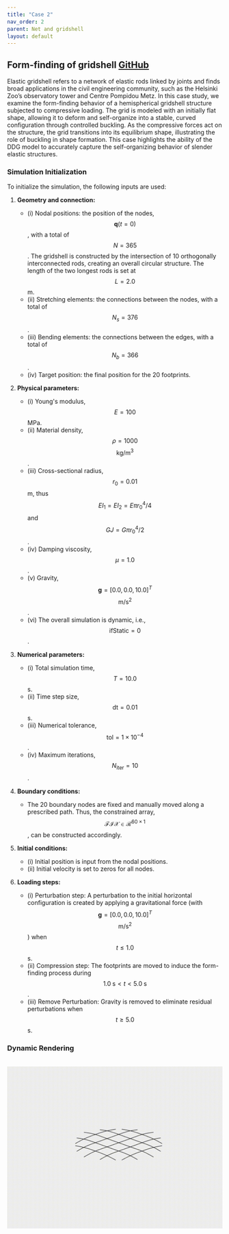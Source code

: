 ```yaml
---
title: "Case 2"
nav_order: 2
parent: Net and gridshell
layout: default
---
```


## Form-finding of gridshell [GitHub](https://github.com/weicheng-huang-mechanics/DDG_Tutorial/tree/main/rod_network/case_2)

Elastic gridshell refers to a network of elastic rods linked by joints and finds broad applications in the civil engineering community, such as the Helsinki Zoo’s observatory tower and Centre Pompidou Metz. In this case study, we examine the form-finding behavior of a hemispherical gridshell structure subjected to compressive loading. The grid is modeled with an initially flat shape, allowing it to deform and self-organize into a stable, curved configuration through controlled buckling. As the compressive forces act on the structure, the grid transitions into its equilibrium shape, illustrating the role of buckling in shape formation. This case highlights the ability of the DDG model to accurately capture the self-organizing behavior of slender elastic structures.

### Simulation Initialization

To initialize the simulation, the following inputs are used:

1. **Geometry and connection:**
   - (i) Nodal positions: the position of the nodes, $$\mathbf{q}(t=0)$$, with a total of $$N = 365$$. The gridshell is constructed by the intersection of 10 orthogonally interconnected rods, creating an overall circular structure. The length of the two longest rods is set at $$L = 2.0$$ m.
   - (ii) Stretching elements: the connections between the nodes, with a total of $$N_s = 376$$.
   - (iii) Bending elements: the connections between the edges, with a total of $$N_b = 366$$.
   - (iv) Target position: the final position for the 20 footprints.

2. **Physical parameters:**
   - (i) Young's modulus, $$E = 100$$ MPa.
   - (ii) Material density, $$\rho = 1000$$ $$\mathrm{kg/m^3}$$.
   - (iii) Cross-sectional radius, $$r_0 = 0.01$$ m, thus $$EI_1 = EI_2 = E \pi r_0^4 / 4$$ and $$GJ = G \pi r_0^4 / 2$$.
   - (iv) Damping viscosity, $$\mu = 1.0$$.
   - (v) Gravity, $$\mathbf{g} = [0.0, 0.0, 10.0]^T$$ $$\mathrm{m/s^2}$$.
   - (vi) The overall simulation is dynamic, i.e., $$\mathrm{ifStatic} = 0$$.

3. **Numerical parameters:**
   - (i) Total simulation time, $$T = 10.0$$ s.
   - (ii) Time step size, $$\mathrm{dt} = 0.01$$ s.
   - (iii) Numerical tolerance, $$\mathrm{tol} = 1 \times 10^{-4}$$.
   - (iv) Maximum iterations, $$N_{\mathrm{iter}} = 10$$.

4. **Boundary conditions:**
   - The 20 boundary nodes are fixed and manually moved along a prescribed path. Thus, the constrained array, $$\mathcal{FIX} \in \mathcal{R}^{60 \times 1}$$, can be constructed accordingly.

5. **Initial conditions:**
   - (i) Initial position is input from the nodal positions.
   - (ii) Initial velocity is set to zeros for all nodes.

6. **Loading steps:**
   - (i) Perturbation step: A perturbation to the initial horizontal configuration is created by applying a gravitational force (with $$\mathbf{g} = [0.0, 0.0, 10.0]^T$$ $$\mathrm{m/s^2}$$) when $$t \le 1.0$$ s.
   - (ii) Compression step: The footprints are moved to induce the form-finding process during $$1.0 \; \mathrm{s} < t < 5.0 \; \mathrm{s}$$.
   - (iii) Remove Perturbation: Gravity is removed to eliminate residual perturbations when $$t \ge 5.0$$ s.


### Dynamic Rendering
<br/><img src='../assets/videos/net_2.gif' width="600">